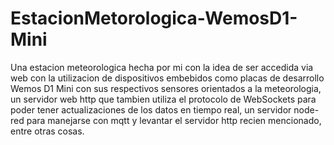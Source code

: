 # EstacionMetorologica-WemosD1-Mini
Una estacion meteorologica hecha por mi con la idea de ser accedida via web con la utilizacion de dispositivos embebidos como placas de desarrollo Wemos D1 Mini con sus respectivos sensores orientados a la meteorologia, un servidor web http que tambien utiliza el protocolo de WebSockets para poder tener actualizaciones de los datos en tiempo real, un servidor node-red para manejarse con mqtt y levantar el servidor http recien mencionado, entre otras cosas.
